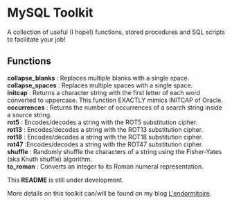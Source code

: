 # MySQL Toolkit

A collection of useful (I hope!) functions, stored procedures and SQL scripts to facilitate your job!

## Functions

**collapse_blanks** : Replaces multiple blanks with a single space.  
**collapse_spaces** : Replaces multiple spaces with a single space.  
**initcap** : Returns a character string with the first letter of each word converted to uppercase. This function EXACTLY mimics INITCAP of Oracle.  
**occurrences** : Returns the number of occurrences of a search string inside a source string.  
**rot5** : Encodes/decodes a string with the ROT5 substitution cipher.  
**rot13** : Encodes/decodes a string with the ROT13 substitution cipher.  
**rot18** : Encodes/decodes a string with the ROT18 substitution cipher.  
**rot47** :Encodes/decodes a string with the ROT47 substitution cipher.  
**shuffle** : Randomly shuffle the characters of a string using the Fisher-Yates (aka Knuth shuffle) algorithm.  
**to_roman** : Converts an integer to its Roman numeral representation.  
 

This **README** is still under development.  

More details on this toolkit can/will be found on my blog [L'endormitoire](http://www.endormitoire.wordpress.com).  